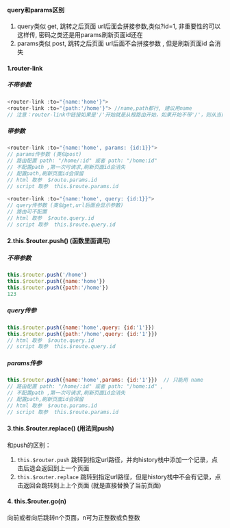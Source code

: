 #### query和params区别

1. query类似 get, 跳转之后页面 url后面会拼接参数,类似?id=1, 非重要性的可以这样传, 密码之类还是用params刷新页面id还在
2. params类似 post, 跳转之后页面 url后面不会拼接参数 , 但是刷新页面id 会消失

#### 1.router-link

##### 不带参数

```js
<router-link :to="{name:'home'}"> 
<router-link :to="{path:'/home'}"> //name,path都行, 建议用name  
// 注意：router-link中链接如果是'/'开始就是从根路由开始，如果开始不带'/'，则从当前路由开始。
```

##### 带参数

```js
<router-link :to="{name:'home', params: {id:1}}">  
// params传参数 (类似post)
// 路由配置 path: "/home/:id" 或者 path: "/home:id" 
// 不配置path ,第一次可请求,刷新页面id会消失
// 配置path,刷新页面id会保留
// html 取参  $route.params.id
// script 取参  this.$route.params.id
 
<router-link :to="{name:'home', query: {id:1}}"> 
// query传参数 (类似get,url后面会显示参数)
// 路由可不配置
// html 取参  $route.query.id
// script 取参  this.$route.query.id
```

#### 2.this.$router.push() (函数里面调用)

##### 不带参数

```js
this.$router.push('/home')
this.$router.push({name:'home'})
this.$router.push({path:'/home'})
123
```

##### query传参

```js
this.$router.push({name:'home',query: {id:'1'}})
this.$router.push({path:'/home',query: {id:'1'}})
// html 取参  $route.query.id
// script 取参  this.$route.query.id
```

##### params传参

```js
this.$router.push({name:'home',params: {id:'1'}})  // 只能用 name
// 路由配置 path: "/home/:id" 或者 path: "/home:id" ,
// 不配置path ,第一次可请求,刷新页面id会消失
// 配置path,刷新页面id会保留
// html 取参  $route.params.id
// script 取参  this.$route.params.id
```

#### 3.this.$router.replace() (用法同push)

和push的区别：

1. `this.$router.push` 跳转到指定url路径，并向history栈中添加一个记录，点击后退会返回到上一个页面
2. `this.$router.replace` 跳转到指定url路径，但是history栈中不会有记录，点击返回会跳转到上上个页面 (就是直接替换了当前页面)

#### 4. this.$router.go(n)

向前或者向后跳转n个页面，n可为正整数或负整数